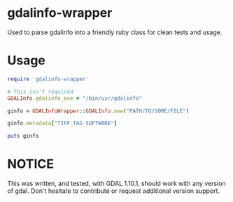 # gdalinfo-wrapper
Used to parse gdalinfo into a friendly ruby class for clean tests and usage.

# Usage

``` ruby
require 'gdalinfo-wrapper'

# This isn't required
GDALInfo.gdalinfo_exe = "/bin/usr/gdalinfo"

ginfo = GDALInfoWrapper::GDALInfo.new("PATH/TO/SOME/FILE")

ginfo.metadata["TIFF_TAG_SOFTWARE"]

puts ginfo

```

# NOTICE

This was written, and tested, with GDAL 1.10.1, should work with any version of gdal. Don't hesitate to contribute or request additional version support.
